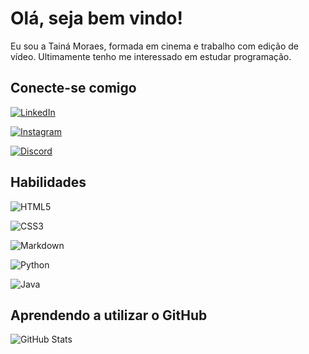 # Olá, seja bem vindo! 
Eu sou a Tainá Moraes, formada em cinema e trabalho com edição de vídeo. Ultimamente tenho me interessado em estudar programação. 


## Conecte-se comigo 
[![LinkedIn](https://img.shields.io/badge/LinkedIn-000?style=for-the-badge&logo=linkedin&logoColor=0E76A8)](https://www.linkedin.com/in/tainamoraes/)

[![Instagram](https://img.shields.io/badge/Instagram-000?style=for-the-badge&logo=instagram)](https://www.instagram.com/tainamoraes.br/)

[![Discord](https://img.shields.io/badge/Discord-000?style=for-the-badge&logo=discord)](https://discord.com/channels/@tainamoraes)



## Habilidades 
![HTML5](https://img.shields.io/badge/HTML5-000?style=for-the-badge&logo=html5)
 
 ![CSS3](https://img.shields.io/badge/CSS3-000?style=for-the-badge&logo=css3&logoColor=264CE4)

![Markdown](https://img.shields.io/badge/Markdown-000?style=for-the-badge&logo=markdown)

![Python](https://img.shields.io/badge/Python-000?style=for-the-badge&logo=python)

![Java](https://img.shields.io/badge/Java-000?style=for-the-badge&logo=java)



## Aprendendo a utilizar o GitHub 
![GitHub Stats](https://github-readme-stats.vercel.app/api?username=taibgoulart&theme=transparent&bg_color=000&border_color=30A3DC&show_icons=true&icon_color=30A3DC&title_color=E94D5F&text_color=FFF)
